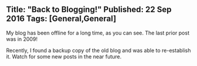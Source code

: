 Title: "Back to Blogging!"
Published: 22 Sep 2016
Tags: [General,General]
---
My blog has been offline for a long time, as you can see. The last prior post was in 2009!

Recently, I found a backup copy of the old blog and was able to re-establish it. Watch for some new posts in the near future.
